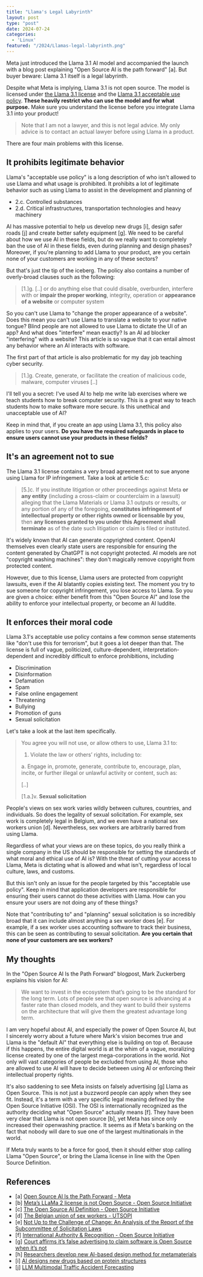 ```yaml
---
title: "Llama's Legal Labyrinth"
layout: post
type: "post"
date: 2024-07-24
categories:
  - 'Linux'
featured: "/2024/Llamas-legal-labyrinth.png"
---
```


Meta just introduced the Llama 3.1 AI model and accompanied the launch with a blog post explaining "Open Source AI is the path forward" [a]. But buyer beware: Llama 3.1 itself is a legal labyrinth.

Despite what Meta is implying, Llama 3.1 is not open source. The model is licensed under [the Llama 3.1 license](https://llama.meta.com/llama3_1/license/) and the [Llama 3.1 acceptable use policy](https://llama.meta.com/llama3_1/use-policy/). **These heavily restrict who can use the model and for what purpose.** Make sure you understand the license before you integrate Llama 3.1 into your product!

> Note that I am not a lawyer, and this is not legal advice. My only advice is to contact an actual lawyer before using Llama in a product.

There are four main problems with this license.

## It prohibits legitimate behavior

Llama's "acceptable use policy" is a long description of who isn't allowed to use Llama and what usage is prohibited. It prohibits a lot of legitimate behavior such as using Llama to assist in the development and planning of

* 2.c. Controlled substances
* 2.d. Critical infrastructures, transportation technologies and heavy machinery

AI has massive potential to help us develop new drugs [i], design safer roads [j] and create better safety equipment [g]. We need to be careful about how we use AI in these fields, but do we really want to completely ban the use of AI in these fields, even during planning and design phases? Moreover, if you're planning to add Llama to your product, are you certain none of your customers are working in any of these sectors?

But that's just the tip of the iceberg. The policy also contains a number of overly-broad clauses such as the following:

> [1.]g. [..] or do anything else that could disable, overburden, interfere with or **impair the proper working**, integrity, operation or **appearance of a website** or computer system

So you can't use Llama to "change the proper appearance of a website". Does this mean you can't use Llama to translate a website to your native tongue? Blind people are not allowed to use Llama to dictate the UI of an app? And what does "interfere" mean exactly? Is an AI ad blocker "interfering" with a website? This article is so vague that it can entail almost any behavior where an AI interacts with software.

The first part of that article is also problematic for my day job teaching cyber security.

> [1.]g. Create, generate, or facilitate the creation of malicious code, malware, computer viruses [..]

I'll tell you a secret: I've used AI to help me write lab exercises where we teach students how to break computer security. This is a great way to teach students how to make software more secure. Is this unethical and unacceptable use of AI?

Keep in mind that, if you create an app using Llama 3.1, this policy also applies to your users. **Do you have the required safeguards in place to ensure users cannot use your products in these fields?**

## It's an agreement not to sue

The Llama 3.1 license contains a very broad agreement not to sue anyone using Llama for IP infringement. Take a look at article 5.c:

> [5.]c. If you institute litigation or other proceedings against Meta **or any entity** (including a cross-claim or counterclaim in a lawsuit) alleging that the Llama Materials or Llama 3.1 outputs or results, or any portion of any of the foregoing, **constitutes infringement of intellectual property or other rights owned or licensable by you**, then **any licenses granted to you under this Agreement shall terminate** as of the date such litigation or claim is filed or instituted.

It's widely known that AI can generate copyrighted content. OpenAI themselves even clearly state users are responsible for ensuring the content generated by ChatGPT is not copyright protected. AI models are not "copyright washing machines": they don't magically remove copyright from protected content.

However, due to this license, Llama users are protected from copyright lawsuits, even if the AI blatantly copies existing text. The moment you try to sue someone for copyright infringement, you lose access to Llama. So you are given a choice: either benefit from this "Open Source AI" and lose the ability to enforce your intellectual property, or become an AI luddite.

## It enforces their moral code

Llama 3.1's acceptable use policy contains a few common sense statements like "don't use this for terrorism", but it goes a lot deeper than that. The license is full of vague, politicized, culture-dependent, interpretation-dependent and incredibly difficult to enforce prohibitions, including

* Discrimination
* Disinformation
* Defamation
* Spam
* False online engagement
* Threatening
* Bullying
* Promotion of guns
* Sexual solicitation

Let's take a look at the last item specifically.

> You agree you will not use, or allow others to use, Llama 3.1 to:
>
> 1. Violate the law or others’ rights, including to:
>
> a. Engage in, promote, generate, contribute to, encourage, plan, incite, or further illegal or unlawful activity or content, such as:
>
> [..]
>
> [1.a.]v. **Sexual solicitation**

People's views on sex work varies wildly between cultures, countries, and individuals. So does the legality of sexual solicitation. For example, sex work is completely legal in Belgium, and we even have a national sex workers union [d]. Nevertheless, sex workers are arbitrarily barred from using Llama.

Regardless of what your views are on these topics, do you really think a single company in the US should be responsible for setting the standards of what moral and ethical use of AI is? With the threat of cutting your access to Llama, Meta is dictating what is allowed and what isn't, regardless of local culture, laws, and customs.

But this isn't only an issue for the people targeted by this "acceptable use policy". Keep in mind that application developers are responsible for ensuring their users cannot do these activities with Llama. How can you ensure your users are not doing any of these things?

Note that "contributing to" and "planning" sexual solicitation is so incredibly broad that it can include almost anything a sex worker does [e]. For example, if a sex worker uses accounting software to track their business, this can be seen as contributing to sexual solicitation. **Are you certain that none of your customers are sex workers?**

## My thoughts

In the "Open Source AI Is the Path Forward" blogpost, Mark Zuckerberg explains his vision for AI:

> We want to invest in the ecosystem that’s going to be the standard for the long term. Lots of people see that open source is advancing at a faster rate than closed models, and they want to build their systems on the architecture that will give them the greatest advantage long term.

I am very hopeful about AI, and especially the power of Open Source AI, but I sincerely worry about a future where Mark's vision becomes true and Llama is the "default AI" that everything else is building on top of. Because if this happens, the entire digital world is at the whim of a vague, moralizing license created by one of the largest mega-corporations in the world. Not only will vast categories of people be excluded from using AI, those who are allowed to use AI will have to decide between using AI or enforcing their intellectual property rights.

It's also saddening to see Meta insists on falsely advertising [g] Llama as Open Source. This is not just a buzzword people can apply when they see fit. Instead, it's a term with a very specific legal meaning defined by the Open Source Initiative (OSI). The OSI is internationally recognized as the authority deciding what "Open Source" actually means [f]. They have been very clear that Llama is not open source [b], yet Meta has since only increased their openwashing practice. It seems as if Meta's banking on the fact that nobody will dare to sue one of the largest multinationals in the world.

If Meta truly wants to be a force for good, then it should either stop calling Llama "Open Source", or bring the Llama license in line with the Open Source Definition.

## References

* [a] [Open Source AI Is the Path Forward - Meta](https://about.fb.com/news/2024/07/open-source-ai-is-the-path-forward/)
* [b] [Meta’s LLaMa 2 license is not Open Source - Open Source Initiative](https://opensource.org/blog/metas-llama-2-license-is-not-open-source)
* [c] [The Open Source AI Definition - Open Source Initiative](https://go.opensource.org/osaid-latest)
* [d] [The Belgian union of sex workers - UTSOPI](https://www.utsopi.be/)
* [e] [Not Up to the Challenge of Change: An Analysis of the Report of the Subcommittee of Solicitation Laws](https://www.nswp.org/resource/member-publications/not-the-challenge-change-analysis-the-report-the-subcomittee)
* [f] [International Authority & Recognition - Open Source Initiative](https://opensource.org/authority)
* [g] [Court affirms it’s false advertising to claim software is Open Source when it’s not](https://opensource.org/blog/court-affirms-its-false-advertising-to-claim-software-is-open-source-when-its-not)
* [h] [Researchers develop new AI-based design method for metamaterials](https://engineering.berkeley.edu/news/2023/10/researchers-develop-new-ai-based-design-method-for-metamaterials/)
* [i] [AI designs new drugs based on protein structures](https://www.sciencedaily.com/releases/2024/04/240424111653.htm)
* [j] [LLM Multimodal Traffic Accident Forecasting](https://www.mdpi.com/1424-8220/23/22/9225)
